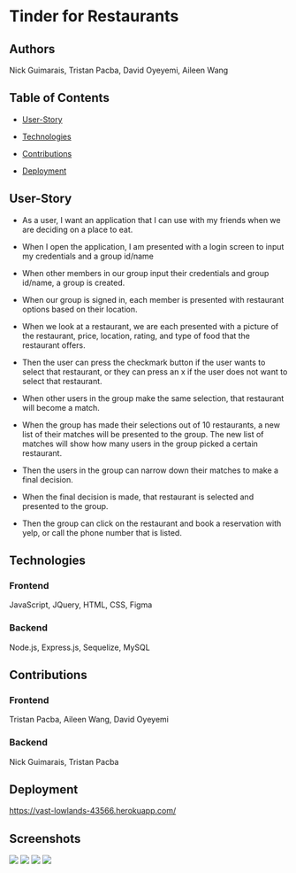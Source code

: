 # Tinder for Restaurants

## Authors 

Nick Guimarais, Tristan Pacba, David Oyeyemi, Aileen Wang

## Table of Contents

* [User-Story](#user-story)

* [Technologies](#technologies)

* [Contributions](#contributions)

* [Deployment](#deployment)



## User-Story

* As a user, I want an application that I can use with my friends when we are deciding on a place to eat.

* When I open the application, I am presented with a login screen to input my credentials and a group id/name 

* When other members in our group input their credentials and group id/name, a group is created.

* When our group is signed in, each member is presented with restaurant options based on their location.

* When we look at a restaurant, we are each presented with a picture of the restaurant, price, location, rating, and type of food that the restaurant offers.

* Then the user can press the checkmark button if the user wants to select that restaurant, or they can press an x if the user does not want to select that restaurant. 

* When other users in the group make the same selection, that restaurant will become a match.

* When the group has made their selections out of 10 restaurants, a new list of their matches will be presented to the group. The new list of matches will show how many users in the group picked a certain restaurant. 

* Then the users in the group can narrow down their matches to make a final decision.

* When the final decision is made, that restaurant is selected and presented to the group.

* Then the group can click on the restaurant and book a reservation with yelp, or call the phone number that is listed. 

## Technologies

### Frontend

JavaScript, JQuery, HTML, CSS, Figma

### Backend

Node.js, Express.js, Sequelize, MySQL


## Contributions

### Frontend

Tristan Pacba, Aileen Wang, David Oyeyemi

### Backend

Nick Guimarais, Tristan Pacba


## Deployment

 https://vast-lowlands-43566.herokuapp.com/

## Screenshots

<img src="assets/Images/Login.png">

<img src="assets/Images/Create Group.png">

<img src="assets/Images/Discover.png">

<img src="assets/Images/Match.png">
